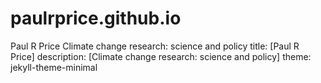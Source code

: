 # paulrprice.github.io
Paul R Price
Climate change research: science and policy
title: [Paul R Price]
description: [Climate change research: science and policy]
theme: jekyll-theme-minimal
